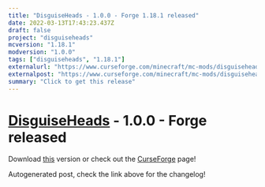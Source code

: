 ```yaml
---
title: "DisguiseHeads - 1.0.0 - Forge 1.18.1 released"
date: 2022-03-13T17:43:23.437Z
draft: false
project: "disguiseheads"
mcversion: "1.18.1"
modversion: "1.0.0"
tags: ["disguiseheads", "1.18.1"]
externalurl: "https://www.curseforge.com/minecraft/mc-mods/disguiseheads/files/3692237"
externalpost: "https://www.curseforge.com/minecraft/mc-mods/disguiseheads/files/3692237"
summary: "Click to get this release"
---
```

# [DisguiseHeads](/project/disguiseheads) - 1.0.0 - Forge released
Download [this](https://www.curseforge.com/minecraft/mc-mods/disguiseheads/files/3692237) version or check out the [CurseForge](https://www.curseforge.com/minecraft/mc-mods/disguiseheads) page!

Autogenerated post, check the link above for the changelog!
